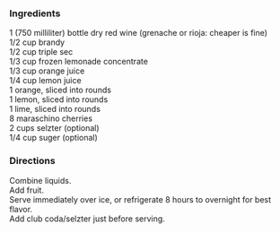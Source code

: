 ### Ingredients
1 (750 milliliter) bottle dry red wine (grenache or rioja: cheaper is fine)  
1/2 cup brandy  
1/2 cup triple sec  
1/3 cup frozen lemonade concentrate  
1/3 cup orange juice  
1/4 cup lemon juice  
1 orange, sliced into rounds  
1 lemon, sliced into rounds  
1 lime, sliced into rounds  
8 maraschino cherries  
2 cups selzter (optional)  
1/4 cup suger (optional)  

### Directions
Combine liquids.  
Add fruit.  
Serve immediately over ice, or refrigerate 8 hours to overnight for best flavor.  
Add club coda/selzter just before serving.
